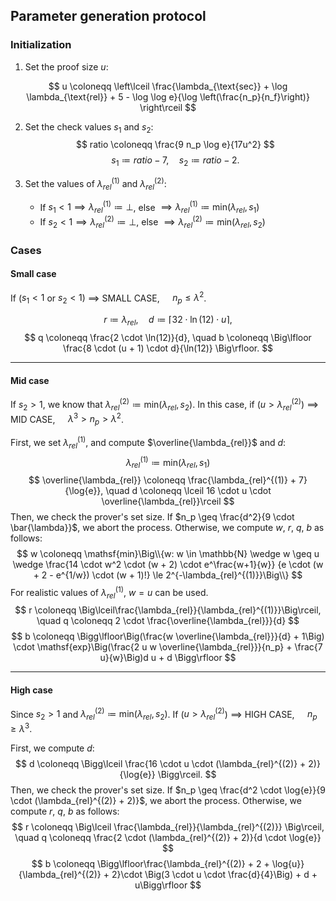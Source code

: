 ## Parameter generation protocol
### Initialization
1. Set the proof size $u$:

$$
u \coloneqq \left\lceil \frac{\lambda_{\text{sec}} + \log \lambda_{\text{rel}} + 5 - \log \log e}{\log \left(\frac{n_p}{n_f}\right)} \right\rceil
$$

2. Set the check values $s_1$ and $s_2$:
   $$
   ratio \coloneqq \frac{9 n_p \log e}{17u^2}
   $$
   $$
   s_1 \coloneqq ratio - 7, \quad s_2 \coloneqq ratio - 2.
   $$

3. Set the values of $\lambda_{rel}^{(1)}$ and $\lambda_{rel}^{(2)}$:
    - If $s_1 < 1 \implies \lambda_{rel}^{(1)} \coloneqq \bot$, else $\implies \lambda_{rel}^{(1)} \coloneqq \mathsf{min}(\lambda_{rel}, s_1)$
    - If $s_2 < 1 \implies \lambda_{rel}^{(2)} \coloneqq \bot$, else $\implies \lambda_{rel}^{(2)} \coloneqq \mathsf{min}(\lambda_{rel}, s_2)$

### Cases
#### Small case
If ($s_1 < 1$ or $s_2 < 1$) $\implies$ SMALL CASE, $\quad n_p \leq \lambda^2$.

$$
r \coloneqq \lambda_{rel}, \quad d \coloneqq \lceil 32\cdot \ln(12)\cdot u \rceil,
$$
$$
q \coloneqq \frac{2 \cdot \ln(12)}{d}, \quad b \coloneqq \Big\lfloor \frac{8 \cdot (u + 1) \cdot d}{\ln(12)} \Big\rfloor.
$$

---
#### Mid case
If $s_2 > 1$, we know that $\lambda_{rel}^{(2)} \coloneqq \mathsf{min}(\lambda_{rel}, s_2)$.
In this case, if ($u > \lambda_{rel}^{(2)}$) $\implies$ MID CASE, $\quad \lambda^3 > n_p > \lambda^2$.

First, we set $\lambda_{rel}^{(1)}$, and compute $\overline{\lambda_{rel}}$ and $d$:
$$
\lambda_{rel}^{(1)} \coloneqq \mathsf{min}(\lambda_{rel}, s_1 )
$$
$$
\overline{\lambda_{rel}} \coloneqq \frac{\lambda_{rel}^{(1)} + 7}{\log{e}}, \quad d \coloneqq \lceil 16 \cdot u \cdot \overline{\lambda_{rel}}\rceil
$$
Then, we check the prover's set size.
If $n_p \geq \frac{d^2}{9 \cdot \bar{\lambda}}$, we abort the process.
Otherwise, we compute $w$, $r$, $q$, $b$ as follows:
$$
w \coloneqq \mathsf{min}\Big\\{w: w \in \mathbb{N} \wedge w \geq u \wedge \frac{14 \cdot w^2 \cdot (w + 2) \cdot e^\frac{w+1}{w}} {e \cdot (w + 2 - e^{1/w}) \cdot (w + 1)!} \le 2^{-\lambda_{rel}^{(1)}}\Big\\}
$$
For realistic values of $\lambda_{rel}^{(1)}$, $w = u$ can be used.
$$
r \coloneqq \Big\lceil\frac{\lambda_{rel}}{\lambda_{rel}^{(1)}}\Big\rceil, \quad q \coloneqq 2 \cdot \frac{\overline{\lambda_{rel}}}{d}
$$
$$
b \coloneqq \Bigg\lfloor\Big(\frac{w \overline{\lambda_{rel}}}{d} + 1\Big) \cdot \mathsf{exp}\Big(\frac{2 u w \overline{\lambda_{rel}}}{n_p} + \frac{7 u}{w}\Big)d u + d \Bigg\rfloor
$$

---
#### High case
Since $s_2 > 1$ and $\lambda_{rel}^{(2)} \coloneqq \mathsf{min}(\lambda_{rel}, s_2)$.
If ($u > \lambda_{rel}^{(2)}$) $\implies$ HIGH CASE, $\quad n_p \geq \lambda^3$.

First, we compute $d$:
$$
d \coloneqq \Bigg\lceil \frac{16 \cdot u \cdot (\lambda_{rel}^{(2)} + 2)}{\log{e}} \Bigg\rceil.
$$
Then, we check the prover's set size.
If $n_p \geq \frac{d^2 \cdot \log{e}}{9 \cdot (\lambda_{rel}^{(2)} + 2)}$, we abort the process.
Otherwise, we compute $r$, $q$, $b$ as follows:
$$
r \coloneqq \Big\lceil \frac{\lambda_{rel}}{\lambda_{rel}^{(2)}} \Big\rceil, \quad q \coloneqq \frac{2 \cdot (\lambda_{rel}^{(2)} + 2)}{d \cdot \log{e}}
$$
$$
b \coloneqq \Bigg\lfloor\frac{\lambda_{rel}^{(2)} + 2 + \log{u}} {\lambda_{rel}^{(2)} + 2}\cdot \Big(3 \cdot u \cdot \frac{d}{4}\Big) + d + u\Bigg\rfloor
$$
